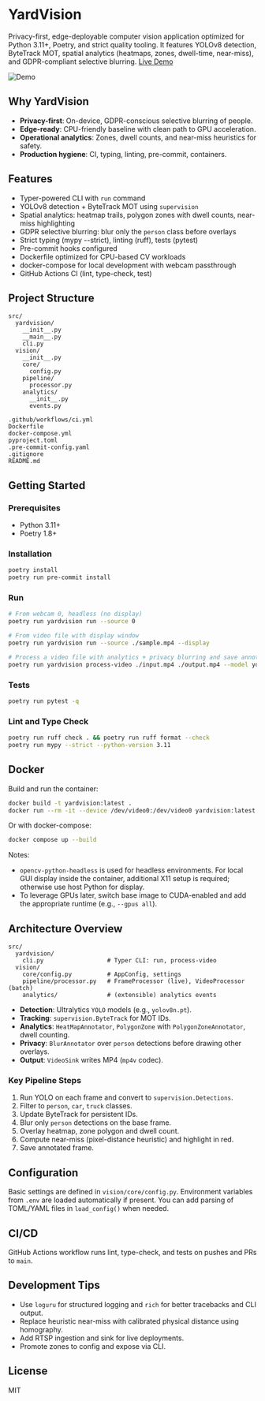 # YardVision

Privacy-first, edge-deployable computer vision application optimized for Python 3.11+, Poetry, and strict quality tooling. It features YOLOv8 detection, ByteTrack MOT, spatial analytics (heatmaps, zones, dwell-time, near-miss), and GDPR-compliant selective blurring. [Live Demo](https://yardvision-demo-df5c32-caa3aefc0f47.herokuapp.com/)

![Demo](demo.gif)

## Why YardVision

- **Privacy-first**: On-device, GDPR-conscious selective blurring of people.
- **Edge-ready**: CPU-friendly baseline with clean path to GPU acceleration.
- **Operational analytics**: Zones, dwell counts, and near-miss heuristics for safety.
- **Production hygiene**: CI, typing, linting, pre-commit, containers.

## Features

- Typer-powered CLI with `run` command
- YOLOv8 detection + ByteTrack MOT using `supervision`
- Spatial analytics: heatmap trails, polygon zones with dwell counts, near-miss highlighting
- GDPR selective blurring: blur only the `person` class before overlays
- Strict typing (mypy --strict), linting (ruff), tests (pytest)
- Pre-commit hooks configured
- Dockerfile optimized for CPU-based CV workloads
- docker-compose for local development with webcam passthrough
- GitHub Actions CI (lint, type-check, test)

## Project Structure

```
src/
  yardvision/
    __init__.py
    __main__.py
    cli.py
  vision/
    __init__.py
    core/
      config.py
    pipeline/
      processor.py
    analytics/
      __init__.py
      events.py

.github/workflows/ci.yml
Dockerfile
docker-compose.yml
pyproject.toml
.pre-commit-config.yaml
.gitignore
README.md
```

## Getting Started

### Prerequisites

- Python 3.11+
- Poetry 1.8+

### Installation

```bash
poetry install
poetry run pre-commit install
```

### Run

```bash
# From webcam 0, headless (no display)
poetry run yardvision run --source 0

# From video file with display window
poetry run yardvision run --source ./sample.mp4 --display

# Process a video file with analytics + privacy blurring and save annotated output
poetry run yardvision process-video ./input.mp4 ./output.mp4 --model yolov8n.pt
```

### Tests

```bash
poetry run pytest -q
```

### Lint and Type Check

```bash
poetry run ruff check . && poetry run ruff format --check
poetry run mypy --strict --python-version 3.11
```

## Docker

Build and run the container:

```bash
docker build -t yardvision:latest .
docker run --rm -it --device /dev/video0:/dev/video0 yardvision:latest run --source 0
```

Or with docker-compose:

```bash
docker compose up --build
```

Notes:
- `opencv-python-headless` is used for headless environments. For local GUI display inside the container, additional X11 setup is required; otherwise use host Python for display.
- To leverage GPUs later, switch base image to CUDA-enabled and add the appropriate runtime (e.g., `--gpus all`).

## Architecture Overview

```
src/
  yardvision/
    cli.py                  # Typer CLI: run, process-video
  vision/
    core/config.py          # AppConfig, settings
    pipeline/processor.py   # FrameProcessor (live), VideoProcessor (batch)
    analytics/              # (extensible) analytics events
```

- **Detection**: Ultralytics `YOLO` models (e.g., `yolov8n.pt`).
- **Tracking**: `supervision.ByteTrack` for MOT IDs.
- **Analytics**: `HeatMapAnnotator`, `PolygonZone` with `PolygonZoneAnnotator`, dwell counting.
- **Privacy**: `BlurAnnotator` over `person` detections before drawing other overlays.
- **Output**: `VideoSink` writes MP4 (`mp4v` codec).

### Key Pipeline Steps

1) Run YOLO on each frame and convert to `supervision.Detections`.
2) Filter to `person`, `car`, `truck` classes.
3) Update ByteTrack for persistent IDs.
4) Blur only `person` detections on the base frame.
5) Overlay heatmap, zone polygon and dwell count.
6) Compute near-miss (pixel-distance heuristic) and highlight in red.
7) Save annotated frame.

## Configuration

Basic settings are defined in `vision/core/config.py`. Environment variables from `.env` are loaded automatically if present. You can add parsing of TOML/YAML files in `load_config()` when needed.

## CI/CD

GitHub Actions workflow runs lint, type-check, and tests on pushes and PRs to `main`.

## Development Tips

- Use `loguru` for structured logging and `rich` for better tracebacks and CLI output.
- Replace heuristic near-miss with calibrated physical distance using homography.
- Add RTSP ingestion and sink for live deployments.
- Promote zones to config and expose via CLI.

## License

MIT

